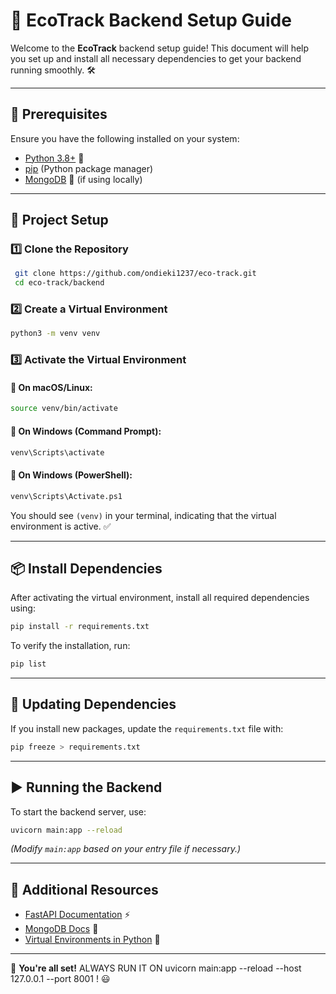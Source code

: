 # 🚀 EcoTrack Backend Setup Guide

Welcome to the **EcoTrack** backend setup guide! This document will help you set up and install all necessary dependencies to get your backend running smoothly. 🛠️

---

## 📌 Prerequisites
Ensure you have the following installed on your system:

- [Python 3.8+](https://www.python.org/downloads/) 🐍
- [pip](https://pip.pypa.io/en/stable/installation/) (Python package manager)
- [MongoDB](https://www.mongodb.com/docs/manual/installation/) 🍃 (if using locally)

---

## 📂 Project Setup
### 1️⃣ Clone the Repository
```sh
 git clone https://github.com/ondieki1237/eco-track.git
 cd eco-track/backend
```

### 2️⃣ Create a Virtual Environment
```sh
python3 -m venv venv
```

### 3️⃣ Activate the Virtual Environment
#### 🔹 On macOS/Linux:
```sh
source venv/bin/activate
```
#### 🔹 On Windows (Command Prompt):
```sh
venv\Scripts\activate
```
#### 🔹 On Windows (PowerShell):
```sh
venv\Scripts\Activate.ps1
```

You should see `(venv)` in your terminal, indicating that the virtual environment is active. ✅

---

## 📦 Install Dependencies
After activating the virtual environment, install all required dependencies using:
```sh
pip install -r requirements.txt
```

To verify the installation, run:
```sh
pip list
```

---

## 🔄 Updating Dependencies
If you install new packages, update the `requirements.txt` file with:
```sh
pip freeze > requirements.txt
```

---

## ▶️ Running the Backend
To start the backend server, use:
```sh
uvicorn main:app --reload
```
*(Modify `main:app` based on your entry file if necessary.)*

---

## 🎯 Additional Resources
- [FastAPI Documentation](https://fastapi.tiangolo.com/) ⚡
- [MongoDB Docs](https://www.mongodb.com/docs/) 🍃
- [Virtual Environments in Python](https://docs.python.org/3/tutorial/venv.html) 🐍

---

🚀 **You're all set!** ALWAYS RUN IT ON uvicorn main:app --reload --host 127.0.0.1 --port 8001
! 😃